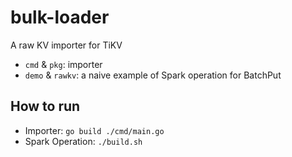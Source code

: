 # bulk-loader
A raw KV importer for TiKV

* `cmd` & `pkg`: importer
* `demo` & `rawkv`: a naive example of Spark operation for BatchPut

## How to run
* Importer: `go build ./cmd/main.go`
* Spark Operation: `./build.sh`
